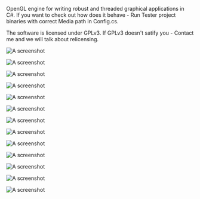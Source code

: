 OpenGL engine for writing robust and threaded graphical applications in C#.
If you want to check out how does it behave - Run Tester project binaries with correct Media path in Config.cs.

The software is licensed under GPLv3. If GPLv3 doesn't satify you - Contact me and we will talk about relicensing.

![A screenshot](http://deferred.pl/wp-content/uploads/2015/04/TdLd86M.jpg "Screenshot")

![A screenshot](http://i.imgur.com/g48bBcE.jpg "Screenshot")

![A screenshot](http://i.imgur.com/pxjinyV.jpg "Screenshot")

![A screenshot](http://i.imgur.com/yqXgdzk.jpg "Screenshot")

![A screenshot](http://i.imgur.com/gVS6mEK.jpg "Screenshot")

![A screenshot](http://i.imgur.com/mr7jZdc.jpg "Screenshot")

![A screenshot](http://i.imgur.com/Pwz48v1.jpg "Screenshot")

![A screenshot](http://i.imgur.com/qZLnefr.jpg "Screenshot")

![A screenshot](http://i.imgur.com/8J13NGI.jpg "Screenshot")

![A screenshot](http://i.imgur.com/1nWJQKz.jpg "Screenshot")

![A screenshot](http://i.imgur.com/QqXkx3m.jpg "Screenshot")

![A screenshot](http://i.imgur.com/RrAAhJc.jpg "Screenshot")

![A screenshot](http://i.imgur.com/Q3avUB2.jpg "Screenshot")
